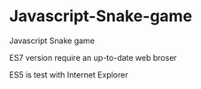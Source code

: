 # Javascript-Snake-game
Javascript Snake game

ES7 version require an up-to-date web broser

ES5 is test with Internet Explorer

